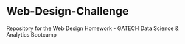 # Web-Design-Challenge
Repository for the Web Design Homework - GATECH Data Science &amp; Analytics Bootcamp
